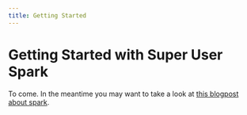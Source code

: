 ```yaml
---
title: Getting Started
---
```


# Getting Started with Super User Spark

To come. In the meantime you may want to take a look at [this blogpost about spark](http://cs-syd.eu/posts/2015-07-19-super-user-spark.html).

